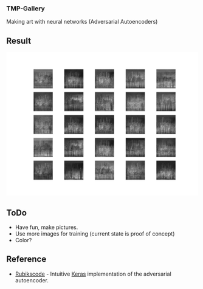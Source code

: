 ### TMP-Gallery
Making art with neural networks (Adversarial Autoencoders)

## Result

![Skylines](https://github.com/guy477/TMP-Gallery/blob/master/generated-aae/100.png)

## ToDo
* Have fun, make pictures. 
* Use more images for training (current state is proof of concept)
* Color?

## Reference

* [Rubikscode](https://rubikscode.net/2019/01/21/generating-images-using-adversarial-autoencoders-and-python/) - Intuitive [Keras](https://keras.io) implementation of the adversarial autoencoder.
